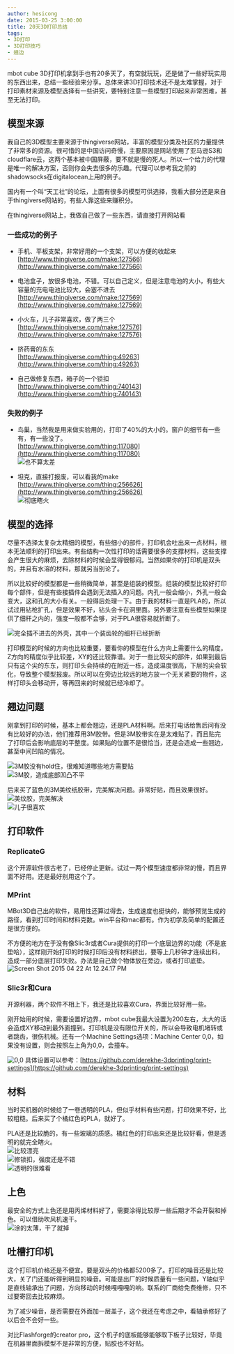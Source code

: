 ```yaml
---
author: hesicong
date: 2015-03-25 3:00:00
title: 20天3D打印总结
tags: 
- 3D打印
- 3D打印技巧
- 翘边
---
```


mbot cube 3D打印机拿到手也有20多天了，有空就玩玩，还是做了一些好玩实用的东西出来，总结一些经验来分享。总体来讲3D打印技术还不是太难掌握，对于打印素材来源及模型选择有一些讲究，要特别注意一些模型打印起来非常困难，甚至无法打印。

## 模型来源

我自己的3D模型主要来源于thingiverse网站，丰富的模型分类及社区的力量提供了非常多的资源。很可惜的是中国访问奇慢，主要原因是网站使用了亚马逊S3和cloudflare云，这两个基本被中国屏蔽，要不就是慢的死人。所以一个给力的代理是唯一的解决方案，否则你会失去很多的乐趣。代理可以参考我之前的shadowsocks在digitalocean上用的例子。

国内有一个叫“天工社”的论坛，上面有很多的模型可供选择，我看大部分还是来自于thingiverse网站的，有些人靠这些来赚积分。

在thingiverse网站上，我做自己做了一些东西，请直接打开网站看

### 一些成功的例子

* 手机、平板支架，非常好用的一个支架，可以方便的收起来  
    [http://www.thingiverse.com/make:127566](http://www.thingiverse.com/make:127566)

* 电池盒子，放很多电池，不错。可以自己定义，但是注意电池的大小，有些大容量的充电电池比较大，会塞不进去  
    [http://www.thingiverse.com/make:127569](http://www.thingiverse.com/make:127569)

* 小火车，儿子非常喜欢，做了两三个  
    [http://www.thingiverse.com/make:127576](http://www.thingiverse.com/make:127576)

* 挤药膏的东东  
    [http://www.thingiverse.com/thing:49263](http://www.thingiverse.com/thing:49263)

* 自己做修复东西，箱子的一个锁扣  
    [http://www.thingiverse.com/thing:740143](http://www.thingiverse.com/thing:740143)

### 失败的例子

* 鸟巢，当然我是用来做实验用的，打印了40%的大小的。窗户的细节有一些有，有一些没了。  
    [http://www.thingiverse.com/thing:117080](http://www.thingiverse.com/thing:117080)  
    ![也不算太差](/images/2015/03/20150322_234312.jpg)

* 坦克，直接打报废，可以看我的make  
    [http://www.thingiverse.com/thing:256626](http://www.thingiverse.com/thing:256626)  
    ![彻底瞎火](/images/2015/03/20150325_192308.jpg)

## 模型的选择

尽量不选择太复杂太精细的模型，有些细小的部件，打印机会吐出来一点材料，根本无法顺利的打印出来。有些结构一次性打印的话需要很多的支撑材料，这些支撑会产生很大的麻烦，去除材料的时候会显得很郁闷。当然如果你的打印机是双头的，并且有水溶的材料，那就另当别论了。

所以比较好的模型都是一些稍微简单，甚至是组装的模型。组装的模型比较好打印每个部件，但是有些接插件会遇到无法插入的问题。内孔一般会缩小，外孔一般会变大，这和孔的大小有关。一般得后处理一下。由于我的材料一直是PLA的，所以试过用钻枪扩孔，但是效果不好，钻头会卡在洞里面。另外要注意有些模型如果提供了细杆之内的，强度一般都不会够，对于PLA很容易就折断了。

![完全插不进去的外壳，其中一个装齿轮的细杆已经折断](/images/2015/03/20150308_160303.jpg)

打印模型的时候的方向也比较重要，要看你的模型在什么方向上需要什么的精度。Z方向的精度似乎比较差，XY的还比较靠谱。对于一些比较尖的部件，如果到最后只有这个尖的东东，则打印头会持续的在附近一栋，造成温度很高，下层的尖会软化，导致整个模型报废。所以可以在旁边比较远的地方放一个无关紧要的物件，这样打印头会移动开，等再回来的时候就已经冷却了。

## 翘边问题

刚拿到打印的时候，基本上都会翘边，还是PLA材料啊。后来打电话给售后问有没有比较好的办法，他们推荐用3M胶带。但是3M胶带实在是太难贴了，而且贴完了打印后会影响底层的平整度。如果贴的位置不是很恰当，还是会造成一些翘边，甚至中间凹陷的情况。

![3M胶没有hold住，很难知道哪些地方需要贴](/images/2015/03/20150308_222403.jpg)  
![3M胶，造成底部凹凸不平](/images/2015/03/20150311_225153.jpg)

后来买了蓝色的3M美纹纸胶带，完美解决问题。非常好贴，而且效果很好。  
![美纹胶，完美解决](/images/2015/03/20150313_233205.jpg)  
![儿子很喜欢](/images/2015/03/20150313_234018.jpg)

## 打印软件

### ReplicateG

这个开源软件很古老了，已经停止更新。试过一两个模型速度都非常的慢，而且界面不好用。还是最好别用这个了。

### MPrint

MBot3D自己出的软件，易用性还算过得去，生成速度也挺快的，能够预览生成的路径，看到打印时间和材料克数。win平台和mac都有。作为初学及简单的配置还是很方便的。

不方便的地方在于没有像Slic3r或者Cura提供的打印一个底层边界的功能（不是底垫哈），这样刚开始打印的时候打印后没有材料挤出，要等上几秒钟才连续出料，造成一部分底层打印失败。办法是自己做个物体放在旁边，或者打印底垫。
![Screen Shot 2015 04 22 At 12.24.17 PM](/images/2015/03/Screen%20Shot%202015-04-22%20at%2012.24.17%20PM.png)

### Slic3r和Cura

开源利器，两个软件不相上下，我还是比较喜欢Cura，界面比较好用一些。

刚开始用的时候，需要设置好边界，mbot cube我最大设置为200左右，太大的话会造成XY移动到最外面撞到。打印机是没有限位开关的，所以会导致电机堵转或者跳齿，很伤机械。还有一个Machine Settings选项：Machine Center 0,0，如果没有设置，则会按照左上角为0,0，会撞车。

![0,0](/images/2015/03/Screen%20Shot%202015-04-22%20at%2012.31.24%20PM.png)
具体设置可以参考：[https://github.com/derekhe-3dprinting/print-settings](https://github.com/derekhe-3dprinting/print-settings)

## 材料

当时买机器的时候给了一卷透明的PLA，但似乎材料有些问题，打印效果不好，比较粗糙。后来买了个橘红色的PLA，就好了。

PLA还是比较脆的，有一些玻璃的质感。橘红色的打印出来还是比较好看，但是透明的就完全瞎火。  
![比较漂亮](/images/2015/03/20150315_115325.jpg)  
![修锁扣，强度还是不错](/images/2015/03/20150319_210622.jpg)  
![透明的很难看](/images/2015/03/20150322_234259.jpg)

## 上色

最安全的方式上色还是用丙烯材料好了，需要涂得比较厚一些后期才不会开裂和掉色。可以借助吹风机速干。  
![涂的太薄，干了就掉](/images/2015/03/20150308_165144.jpg)

## 吐槽打印机

这个打印机价格还是不便宜，要是双头的价格都5200多了。打印的噪音还是比较大，关了门还能听得到明显的噪音。可能是出厂的时候质量有一些问题，Y轴似乎是直线轴承出了问题，方向移动的时候嘎嘎嘎的响。联系的厂商给免费维修，只不过要寄回去比较麻烦。

为了减少噪音，是否需要在外面加一层盖子，这个我还在考虑之中，看轴承修好了以后会不会好一些。

对比Flashforge的creator pro，这个机子的底板能够能够取下板子比较好，毕竟在机器里面拆模型不是非常的方便，贴胶也不好贴。

</div>